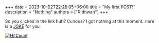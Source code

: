 +++ 
date = 2023-10-02T22:28:05+06:00
title = "My first POST!"
description = "Nothing"
authors = ["Ridhwan"]
+++

So you clicked in the link huh? Curious? I got nothing at this moment.
Here is a [JOKE](https://random-puns.vercel.app/) for you

[![HitCount](https://hits.dwyl.com/FahimFuad/001x.svg?style=flat-square&show=unique)](http://hits.dwyl.com/FahimFuad/001x)

